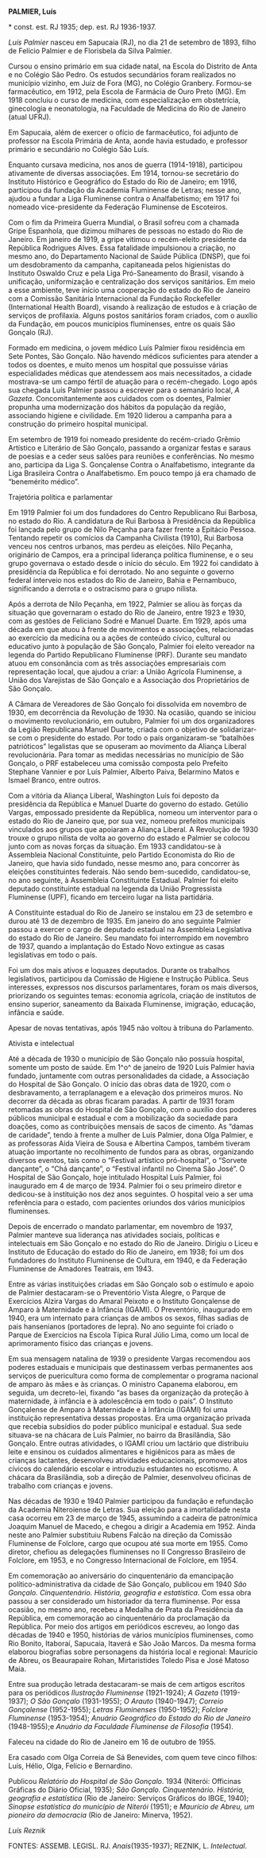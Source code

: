 **PALMIER, Luís**

\* const. est. RJ 1935; dep. est. RJ 1936-1937.

*Luís Palmier* nasceu em Sapucaia (RJ), no dia 21 de setembro de 1893,
filho de Felício Palmier e de Florisbela da Silva Palmier.

Cursou o ensino primário em sua cidade natal, na Escola do Distrito de
Anta e no Colégio São Pedro. Os estudos secundários foram realizados no
município vizinho, em Juiz de Fora (MG), no Colégio Granbery. Formou-se
farmacêutico, em 1912, pela Escola de Farmácia de Ouro Preto (MG). Em
1918 concluiu o curso de medicina, com especialização em obstetrícia,
ginecologia e neonatologia, na Faculdade de Medicina do Rio de Janeiro
(atual UFRJ).

Em Sapucaia, além de exercer o ofício de farmacêutico, foi adjunto de
professor na Escola Primária de Anta, aonde havia estudado, e professor
primário e secundário no Colégio São Luís.

Enquanto cursava medicina, nos anos de guerra (1914-1918), participou
ativamente de diversas associações. Em 1914, tornou-se secretário do
Instituto Histórico e Geográfico do Estado do Rio de Janeiro; em 1916,
participou da fundação da Academia Fluminense de Letras; nesse ano,
ajudou a fundar a Liga Fluminense contra o Analfabetismo; em 1917 foi
nomeado vice-presidente da Federação Fluminense de Escoteiros.

Com o fim da Primeira Guerra Mundial, o Brasil sofreu com a chamada
Gripe Espanhola, que dizimou milhares de pessoas no estado do Rio de
Janeiro. Em janeiro de 1919, a gripe vitimou o recém-eleito presidente
da República Rodrigues Alves. Essa fatalidade impulsionou a criação, no
mesmo ano, do Departamento Nacional de Saúde Pública (DNSP), que foi um
desdobramento da campanha, capitaneada pelos higienistas do Instituto
Oswaldo Cruz e pela Liga Pró-Saneamento do Brasil, visando à unificação,
uniformização e centralização dos serviços sanitários. Em meio a esse
ambiente, teve início uma cooperação do estado do Rio de Janeiro com a
Comissão Sanitária Internacional da Fundação Rockefeller (International
Health Board), visando à realização de estudos e à criação de serviços
de profilaxia. Alguns postos sanitários foram criados, com o auxílio da
Fundação, em poucos municípios fluminenses, entre os quais São Gonçalo
(RJ).

Formado em medicina, o jovem médico Luís Palmier fixou residência em
Sete Pontes, São Gonçalo. Não havendo médicos suficientes para atender a
todos os doentes, e muito menos um hospital que possuísse várias
especialidades médicas que atendessem aos mais necessitados, a cidade
mostrava-se um campo fértil de atuação para o recém-chegado. Logo após
sua chegada Luís Palmier passou a escrever para o semanário local, *A
Gazeta*. Concomitantemente aos cuidados com os doentes, Palmier propunha
uma modernização dos hábitos da população da região, associando higiene
e civilidade. Em 1920 liderou a campanha para a construção do primeiro
hospital municipal.

Em setembro de 1919 foi nomeado presidente do recém-criado Grêmio
Artístico e Literário de São Gonçalo, passando a organizar festas e
saraus de poesias e a ceder seus salões para reuniões e conferências. No
mesmo ano, participa da Liga S. Gonçalense Contra o Analfabetismo,
integrante da Liga Brasileira Contra o Analfabetismo. Em pouco tempo já
era chamado de “benemérito médico”.

Trajetória política e parlamentar

Em 1919 Palmier foi um dos fundadores do Centro Republicano Rui Barbosa,
no estado do Rio. A candidatura de Rui Barbosa à Presidência da
República foi lançada pelo grupo de Nilo Peçanha para fazer frente a
Epitácio Pessoa. Tentando repetir os comícios da Campanha Civilista
(1910), Rui Barbosa venceu nos centros urbanos, mas perdeu as eleições.
Nilo Peçanha, originário de Campos, era a principal liderança política
fluminense, e o seu grupo governava o estado desde o início do século.
Em 1922 foi candidato à presidência da República e foi derrotado. No ano
seguinte o governo federal interveio nos estados do Rio de Janeiro,
Bahia e Pernambuco, significando a derrota e o ostracismo para o grupo
nilista.

Após a derrota de Nilo Peçanha, em 1922, Palmier se aliou às forças da
situação que governaram o estado do Rio de Janeiro, entre 1923 e 1930,
com as gestões de Feliciano Sodré e Manuel Duarte. Em 1929, após uma
década em que atuou à frente de movimentos e associações, relacionadas
ao exercício da medicina ou a ações de conteúdo cívico, cultural ou
educativo junto à população de São Gonçalo, Palmier foi eleito vereador
na legenda do Partido Republicano Fluminense (PRF). Durante seu mandato
atuou em consonância com as três associações empresariais com
representação local, que ajudou a criar: a União Agrícola Fluminense, a
União dos Varejistas de São Gonçalo e a Associação dos Proprietários de
São Gonçalo.

A Câmara de Vereadores de São Gonçalo foi dissolvida em novembro de
1930, em decorrência da Revolução de 1930. Na ocasião, quando se iniciou
o movimento revolucionário, em outubro, Palmier foi um dos organizadores
da Legião Republicana Manuel Duarte, criada com o objetivo de
solidarizar-se com o presidente do estado. Por todo o país
organizaram-se “batalhões patrióticos” legalistas que se opuseram ao
movimento da Aliança Liberal revolucionária. Para tomar as medidas
necessárias no município de São Gonçalo, o PRF estabeleceu uma comissão
composta pelo Prefeito Stephane Vannier e por Luís Palmier, Alberto
Paiva, Belarmino Matos e Ismael Branco, entre outros.

Com a vitória da Aliança Liberal, Washington Luís foi deposto da
presidência da República e Manuel Duarte do governo do estado. Getúlio
Vargas, empossado presidente da República, nomeou um interventor para o
estado do Rio de Janeiro que, por sua vez, nomeou prefeitos municipais
vinculados aos grupos que apoiaram a Aliança Liberal. A Revolução de
1930 trouxe o grupo nilista de volta ao governo do estado e Palmier se
colocou junto com as novas forças da situação. Em 1933 candidatou-se à
Assembleia Nacional Constituinte, pelo Partido Economista do Rio de
Janeiro, que havia sido fundado, nesse mesmo ano, para concorrer às
eleições constituintes federais. Não sendo bem-sucedido, candidatou-se,
no ano seguinte, à Assembleia Constituinte Estadual. Palmier foi eleito
deputado constituinte estadual na legenda da União Progressista
Fluminense (UPF), ficando em terceiro lugar na lista partidária.

A Constituinte estadual do Rio de Janeiro se instalou em 23 de setembro
e durou até 13 de dezembro de 1935. Em janeiro do ano seguinte Palmier
passou a exercer o cargo de deputado estadual na Assembleia Legislativa
do estado do Rio de Janeiro. Seu mandato foi interrompido em novembro de
1937, quando a implantação do Estado Novo extingue as casas legislativas
em todo o país.

Foi um dos mais ativos e loquazes deputados. Durante os trabalhos
legislativos, participou da Comissão de Higiene e Instrução Pública.
Seus interesses, expressos nos discursos parlamentares, foram os mais
diversos, priorizando os seguintes temas: economia agrícola, criação de
institutos de ensino superior, saneamento da Baixada Fluminense,
imigração, educação, infância e saúde.

Apesar de novas tentativas, após 1945 não voltou à tribuna do
Parlamento.

Ativista e intelectual

Até a década de 1930 o município de São Gonçalo não possuía hospital,
somente um posto de saúde. Em 1^o^ de janeiro de 1920 Luís Palmier havia
fundado, juntamente com outras personalidades da cidade, a Associação do
Hospital de São Gonçalo. O início das obras data de 1920, com o
desbravamento, a terraplanagem e a elevação dos primeiros muros. No
decorrer da década as obras ficaram paradas. A partir de 1931 foram
retomadas as obras do Hospital de São Gonçalo, com o auxílio dos poderes
públicos municipal e estadual e com a mobilização da sociedade para
doações, como as contribuições mensais de sacos de cimento. As “damas de
caridade”, tendo à frente a mulher de Luís Palmier, dona Olga Palmier, e
as professoras Aída Vieira de Sousa e Albertina Campos, também tiveram
atuação importante no recolhimento de fundos para as obras, organizando
diversos eventos, tais como o “Festival artístico pró-hospital”, o
“Sorvete dançante”, o “Chá dançante”, o “Festival infantil no Cinema São
José”. O Hospital de São Gonçalo, hoje intitulado Hospital Luís Palmier,
foi inaugurado em 4 de março de 1934. Palmier foi o seu primeiro diretor
e dedicou-se à instituição nos dez anos seguintes. O hospital veio a ser
uma referência para o estado, com pacientes oriundos dos vários
municípios fluminenses.

Depois de encerrado o mandato parlamentar, em novembro de 1937, Palmier
manteve sua liderança nas atividades sociais, políticas e intelectuais
em São Gonçalo e no estado do Rio de Janeiro. Dirigiu o Liceu e
Instituto de Educação do estado do Rio de Janeiro, em 1938; foi um dos
fundadores do Instituto Fluminense de Cultura, em 1940, e da Federação
Fluminense de Amadores Teatrais, em 1943.

Entre as várias instituições criadas em São Gonçalo sob o estímulo e
apoio de Palmier destacaram-se o Preventório Vista Alegre, o Parque de
Exercícios Alzira Vargas do Amaral Peixoto e o Instituto Gonçalense de
Amparo à Maternidade e à Infância (IGAMI). O Preventório, inaugurado em
1940, era um internato para crianças de ambos os sexos, filhas sadias de
pais hansenianos (portadores de lepra). No ano seguinte foi criado o
Parque de Exercícios na Escola Típica Rural Júlio Lima, como um local de
aprimoramento físico das crianças e jovens.

Em sua mensagem natalina de 1939 o presidente Vargas recomendou aos
poderes estaduais e municipais que destinassem verbas permanentes aos
serviços de puericultura como forma de complementar o programa nacional
de amparo às mães e às crianças. O ministro Capanema elaborou, em
seguida, um decreto-lei, fixando “as bases da organização da proteção à
maternidade, à infância e à adolescência em todo o país”. O Instituto
Gonçalense de Amparo à Maternidade e à Infância (IGAMI) foi uma
instituição representativa dessas propostas. Era uma organização privada
que recebia subsídios do poder público municipal e estadual. Sua sede
situava-se na chácara de Luís Palmier, no bairro da Brasilândia, São
Gonçalo. Entre outras atividades, o IGAMI criou um lactário que
distribuiu leite e ensinou os cuidados alimentares e higiênicos para as
mães de crianças lactantes, desenvolveu atividades educacionais,
promoveu atos cívicos do calendário escolar e introduziu estudantes no
escotismo. A chácara da Brasilândia, sob a direção de Palmier,
desenvolveu oficinas de trabalho com crianças e jovens.

Nas décadas de 1930 e 1940 Palmier participou da fundação e refundação
da Academia Niteroiense de Letras. Sua eleição para a imortalidade nesta
casa ocorreu em 23 de março de 1945, assumindo a cadeira de patronímica
Joaquim Manuel de Macedo, e chegou a dirigir a Academia em 1952. Ainda
neste ano Palmier substituiu Rubens Falcão na direção da Comissão
Fluminense de Folclore, cargo que ocupou até sua morte em 1955. Como
diretor, chefiou as delegações fluminenses no II Congresso Brasileiro de
Folclore, em 1953, e no Congresso Internacional de Folclore, em 1954.

Em comemoração ao aniversário do cinquentenário da emancipação
político-administrativa da cidade de São Gonçalo, publicou em 1940 *São
Gonçalo. Cinquentenário. História, geografia e estatística*. Com essa
obra passou a ser considerado um historiador da terra fluminense. Por
essa ocasião, no mesmo ano, recebeu a Medalha de Prata da Presidência da
República, em comemoração ao cinquentenário da proclamação da República.
Por meio dos artigos em periódicos escreveu, ao longo das décadas de
1940 e 1950, histórias de vários municípios fluminenses, como Rio
Bonito, Itaboraí, Sapucaia, Itaverá e São João Marcos. Da mesma forma
elaborou biografias sobre personagens da história local e regional:
Maurício de Abreu, os Beaurapaire Rohan, Mirtaristides Toledo Pisa e
José Matoso Maia.

Entre sua produção letrada destacaram-se mais de cem artigos escritos
para os periódicos *Ilustração Fluminense* (1921-1924); *A Gazeta*
(1919-1937); *O São Gonçalo* (1931-1955); *O Arauto* (1940-1947);
*Correio Gonçalense* (1952-1955); *Letras Fluminenses* (1950-1952);
*Folclore Fluminense* (1953-1954); *Anuário* *Geográfico do Estado do
Rio de Janeiro* (1948-1955);e *Anuário da Faculdade Fluminense de
Filosofia* (1954).

Faleceu na cidade do Rio de Janeiro em 16 de outubro de 1955.

Era casado com Olga Correia de Sá Benevides, com quem teve cinco filhos:
Luís, Hélio, Olga, Felício e Bernardino.

Publicou *Relatório do Hospital de São Gonçalo*. 1934 (Niterói:
Officinas Gráficas do Diário Oficial, 1935); *São Gonçalo.
Cinquentenário. História, geografia e estatística* (Rio de Janeiro:
Serviços Gráficos do IBGE, 1940); *Sinopse estatística do município de
Niterói* (1951); e *Maurício de Abreu, um pioneiro da democracia* (Rio
de Janeiro: Minerva, 1952).

*Luís Reznik*

FONTES: ASSEMB. LEGISL. RJ. *Anais*(1935-1937); REZNIK, L.
*Intelectual*.
